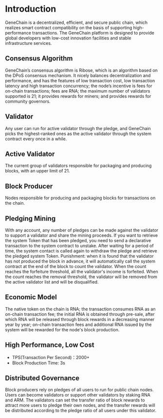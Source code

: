 # Introduction

GeneChain is a decentralized, efficient, and secure public chain, which realizes smart contract compatibility on the basis of supporting high-performance transactions. The GeneChain platform is designed to provide global developers with low-cost innovation facilities and stable infrastructure services.

## Consensus Algorithm

GeneChain’s consensus algorithm is Ribose, which is an algorithm based on the DPoS consensus mechanism. It nicely balances decentralization and performance, and has the features of low transaction cost, low transaction latency and high transaction concurrency; the node’s incentive is fees for on-chain transactions; fees are RNA; the maximum number of validators supported is 21; it provides rewards for miners; and provides rewards for community governors.

## Validator

Any user can run for active validator through the pledge, and GeneChain picks the highest-ranked ones as the active validator through the system contract every once in a while.

## Active Validator

The current group of validators responsible for packaging and producing blocks, with an upper limit of 21.

## Block Producer

Nodes responsible for producing and packaging blocks for transactions on the chain.

## Pledging Mining

With any account, any number of pledges can be made against the validator to support a validator and share the mining proceeds. If you want to retrieve the system Token that has been pledged, you need to send a declarative transaction to the system contract to unstake. After waiting for a period of time, the system contact is called again to withdraw the pledge and retrieve the pledged system Token. Punishment: when it is found that the validator has not produced the block in advance, it will automatically call the system contract at the end of the block to count the validator. When the count reaches the forfeiture threshold, all the validator's income is forfeited. When the count reaches the removal threshold, the validator will be removed from the active validator list and will be disqualified.

## Economic Model

The native token on the chain is RNA; the transaction consumes RNA as an on-chain transaction fee; the initial RNA is obtained through pre-sale, after which RNA will be released through block rewards in a decreasing manner year by year; on-chain transaction fees and additional RNA issued by the system will be rewarded for the node's block production.

## High Performance, Low Cost

* TPS\(Transaction Per Second\)：2000+
* Block Production Time: 3s

## Distributed Governance

Block producers rely on pledges of all users to run for public chain nodes. Users can become validators or support other validators by staking RNA and ARM. The validators can set the transfer ratio of block rewards to attract more users to pledge their own nodes, and the transfer rewards will be distributed according to the pledge ratio of all users under this validator.


